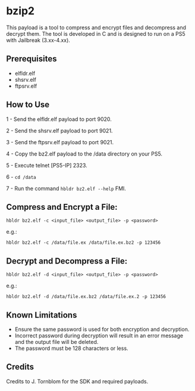 # bzip2

This payload is a tool to compress and encrypt files and decompress and decrypt them. The tool is developed in C and is designed to run on a PS5 with Jailbreak (3.xx-4.xx).

## Prerequisites

- elfldr.elf
- shsrv.elf
- ftpsrv.elf

## How to Use

1 - Send the elfldr.elf payload to port 9020.

2 - Send the shsrv.elf payload to port 9021.

3 - Send the ftpsrv.elf payload to port 9021.

4 - Copy the bz2.elf payload to the /data directory on your PS5.

5 - Execute telnet [PS5-IP] 2323.

6 - `cd /data`

7 - Run the command `hbldr bz2.elf --help` FMI.


## Compress and Encrypt a File:

`hbldr bz2.elf -c <input_file> <output_file> -p <password>`

e.g.:

`hbldr bz2.elf -c /data/file.ex /data/file.ex.bz2 -p 123456`

## Decrypt and Decompress a File:

`hbldr bz2.elf -d <input_file> <output_file> -p <password>`

e.g.:

`hbldr bz2.elf -d /data/file.ex.bz2 /data/file.ex.2 -p 123456`

## Known Limitations

- Ensure the same password is used for both encryption and decryption.
- Incorrect password during decryption will result in an error message and the output file will be deleted.
- The password must be 128 characters or less.

## Credits
Credits to J. Tornblom for the SDK and required payloads.
